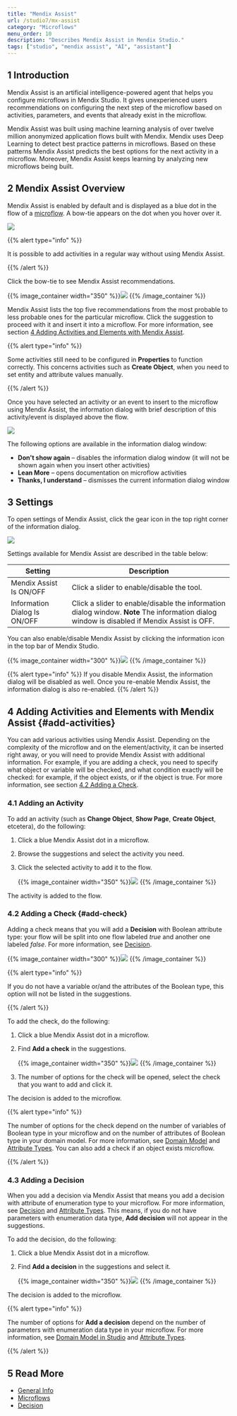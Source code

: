 ```yaml
---
title: "Mendix Assist"
url: /studio7/mx-assist
category: "Microflows"
menu_order: 10
description: "Describes Mendix Assist in Mendix Studio."
tags: ["studio", "mendix assist", "AI", "assistant"]
---
```


## 1 Introduction 

Mendix Assist is an artificial intelligence-powered agent that helps you configure microflows in Mendix Studio. It gives unexperienced users recommendations on configuring the next step of the microflow based on activities, parameters, and events that already exist in the microflow.

Mendix Assist was built using machine learning analysis of over twelve million anonymized application flows built with Mendix. Mendix uses Deep Learning to detect best practice patterns in microflows. Based on these patterns Mendix Assist predicts the best options for the next activity in a microflow. Moreover, Mendix Assist keeps learning by analyzing new microflows being built.  

## 2 Mendix Assist Overview

Mendix Assist is enabled by default and is displayed as a blue dot in the flow of a [microflow](microflows). A bow-tie appears on the dot when you hover over it. 

![](/attachments/studio7/microflows/mx-assist/mendix-assist-icon.png)

{{% alert type="info" %}}

It is possible to add activities in a regular way without using Mendix Assist. 

{{% /alert %}}

Click the bow-tie to see Mendix Assist recommendations. 

{{% image_container width="350" %}}![](/attachments/studio7/microflows/mx-assist/mx-assist-recommendations.png)
{{% /image_container %}}

Mendix Assist lists the top five recommendations from the most probable to less probable ones for the particular microflow. Click the suggestion to proceed with it and insert it into a microflow. For more information, see section [4 Adding Activities and Elements with Mendix Assist](#add-activities).

{{% alert type="info" %}}

Some activities still need to be configured in **Properties** to function correctly. This concerns activities such as **Create Object**, when you need to set entity and attribute values manually.  

{{% /alert %}}

Once you have selected an activity or an event to insert to the microflow using Mendix Assist, the
information dialog with brief description of this activity/event is displayed above the flow.

![](/attachments/studio7/microflows/mx-assist/info-dialog.png)

The following options are available in the information dialog window:

* **Don't show again** – disables the information dialog window (it will not be shown again when you insert other activities) 
* **Lean More** – opens documentation on microflow activities
* **Thanks, I understand** – dismisses the current information dialog window 

## 3 Settings

To open settings of Mendix Assist, click the gear icon in the top right corner of the information dialog.

![](/attachments/studio7/microflows/mx-assist/settings-mx-assist.png)

Settings available for Mendix Assist are described in the table below:

| Setting                      | Description                                                  |
| ---------------------------- | ------------------------------------------------------------ |
| Mendix Assist Is ON/OFF      | Click a slider to enable/disable the tool.                   |
| Information Dialog Is ON/OFF | Click a slider to enable/disable the information dialog window. **Note** The information dialog window is disabled if Mendix Assist is OFF. |

You can also enable/disable Mendix Assist by clicking the information icon in the top bar of Mendix Studio. 

{{% image_container width="300" %}}![](/attachments/studio7/microflows/mx-assist/info-icon-setting.png)
{{% /image_container %}}

{{% alert type="info" %}}
If you disable Mendix Assist, the information dialog will be disabled as well. Once you re-enable Mendix Assist, the information dialog is also re-enabled. 
{{% /alert %}}    

## 4 Adding Activities and Elements with Mendix Assist {#add-activities}

You can add various activities using Mendix Assist. Depending on the complexity of the microflow and on the element/activity, it can be inserted right away, or you will need to provide Mendix Assist with additional information. For example, if you are adding a check, you need to specify what object or variable will be checked, and what condition exactly will be checked: for example, if the object exists, or if the object is true. For more information, see section [4.2 Adding a Check](#add-check).

### 4.1 Adding an Activity

To add an activity (such as **Change Object**, **Show Page**, **Create Object**, etcetera), do the following:

1. Click a blue Mendix Assist dot in a microflow.

2. Browse the suggestions and select the activity you need.

3.  Click the selected activity to add it to the flow.

    {{% image_container width="350" %}}![](/attachments/studio7/microflows/mx-assist/mx-assist-list.png)
    {{% /image_container %}}

The activity is added to the flow.

### 4.2 Adding a Check {#add-check}

Adding a check means that you will add a **Decision** with Boolean attribute type: your flow will be split into one flow labeled *true* and another one labeled *false*. For more information, see [Decision](microflows-decision).   

{{% image_container width="300" %}}![](/attachments/studio7/microflows/mx-assist/check-added.png)
{{% /image_container %}}

{{% alert type="info" %}}

If you do not have a variable or/and the attributes of the Boolean type, this option will not be
listed in the suggestions.

{{% /alert %}}

To add the check, do the following:

1. Click a blue Mendix Assist dot in a microflow.

2.  Find **Add a check** in the suggestions.

    {{% image_container width="350" %}}![](/attachments/studio7/microflows/mx-assist/adding-check.png)
    {{% /image_container %}}

3. The number of options for the check will be opened, select the check that you want to add and click it. 

The decision is added to the microflow. 

{{% alert type="info" %}}

The number of options for the check depend on the number of variables of Boolean type in your microflow and on the number of attributes of Boolean type in your domain model. For more information, see [Domain Model](domain-models) and [Attribute Types](domain-models-attributes). You can also add a check if an object exists microflow.

{{% /alert %}}

### 4.3 Adding a Decision

When you add a decision via Mendix Assist that means you add a decision with attribute of enumeration type to your microflow. For more information, see [Decision](microflows-decision) and [Attribute Types](domain-models-attributes). This means, if you do not have parameters with enumeration data type, **Add decision** will not appear in the suggestions.

To add the decision, do the following:

1. Click a blue Mendix Assist dot in a microflow.

2. Find **Add a decision** in the suggestions and select it.

    {{% image_container width="350" %}}![](/attachments/studio7/microflows/mx-assist/adding-decision.png)
    {{% /image_container %}}

The decision is added to the microflow.

{{% alert type="info" %}}

The number of options for **Add a decision** depend on the number of parameters with enumeration data type in your microflow. For more information, see [Domain Model in Studio](domain-models) and [Attribute Types](domain-models-attributes).

{{% /alert %}}

## 5 Read More

* [General Info](general)
* [Microflows](microflows)
* [Decision](microflows-decision)

